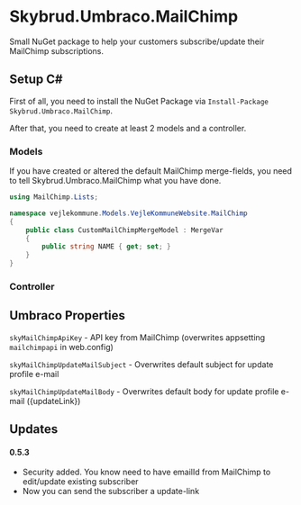 # Skybrud.Umbraco.MailChimp
Small NuGet package to help your customers subscribe/update their MailChimp subscriptions.


## Setup C#
First of all, you need to install the NuGet Package via `Install-Package Skybrud.Umbraco.MailChimp`.

After that, you need to create at least 2 models and a controller.

### Models
If you have created or altered the default MailChimp merge-fields, you need to tell Skybrud.Umbraco.MailChimp what you have done.

```csharp
using MailChimp.Lists;

namespace vejlekommune.Models.VejleKommuneWebsite.MailChimp
{
    public class CustomMailChimpMergeModel : MergeVar
    {
        public string NAME { get; set; }
    }
}
```


### Controller


## Umbraco Properties
`skyMailChimpApiKey` - API key from MailChimp (overwrites appsetting `mailchimpapi` in web.config)

`skyMailChimpUpdateMailSubject` - Overwrites default subject for update profile e-mail

`skyMailChimpUpdateMailBody` - Overwrites default body for update profile e-mail ({updateLink})



## Updates

#### 0.5.3
* Security added. You know need to have emailId from MailChimp to edit/update existing subscriber
* Now you can send the subscriber a update-link
